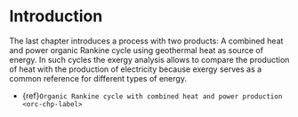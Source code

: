 # Introduction

The last chapter introduces a process with two products: A combined heat and power organic Rankine cycle using
geothermal heat as source of energy. In such cycles the exergy analysis allows to compare the production of heat with
the production of electricity because exergy serves as a common reference for different types of energy.

- {ref}`Organic Rankine cycle with combined heat and power production <orc-chp-label>`
